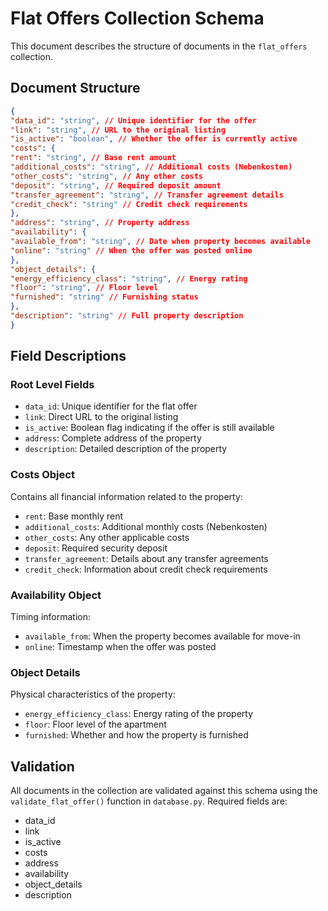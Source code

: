 # Flat Offers Collection Schema

This document describes the structure of documents in the `flat_offers` collection.

## Document Structure

```json
{
"data_id": "string", // Unique identifier for the offer
"link": "string", // URL to the original listing
"is_active": "boolean", // Whether the offer is currently active
"costs": {
"rent": "string", // Base rent amount
"additional_costs": "string", // Additional costs (Nebenkosten)
"other_costs": "string", // Any other costs
"deposit": "string", // Required deposit amount
"transfer_agreement": "string", // Transfer agreement details
"credit_check": "string" // Credit check requirements
},
"address": "string", // Property address
"availability": {
"available_from": "string", // Date when property becomes available
"online": "string" // When the offer was posted online
},
"object_details": {
"energy_efficiency_class": "string", // Energy rating
"floor": "string", // Floor level
"furnished": "string" // Furnishing status
},
"description": "string" // Full property description
}
```
## Field Descriptions

### Root Level Fields

- `data_id`: Unique identifier for the flat offer
- `link`: Direct URL to the original listing
- `is_active`: Boolean flag indicating if the offer is still available
- `address`: Complete address of the property
- `description`: Detailed description of the property

### Costs Object

Contains all financial information related to the property:

- `rent`: Base monthly rent
- `additional_costs`: Additional monthly costs (Nebenkosten)
- `other_costs`: Any other applicable costs
- `deposit`: Required security deposit
- `transfer_agreement`: Details about any transfer agreements
- `credit_check`: Information about credit check requirements

### Availability Object

Timing information:

- `available_from`: When the property becomes available for move-in
- `online`: Timestamp when the offer was posted

### Object Details

Physical characteristics of the property:

- `energy_efficiency_class`: Energy rating of the property
- `floor`: Floor level of the apartment
- `furnished`: Whether and how the property is furnished

## Validation

All documents in the collection are validated against this schema using the `validate_flat_offer()` function in `database.py`. Required fields are:

- data_id
- link
- is_active
- costs
- address
- availability
- object_details
- description

